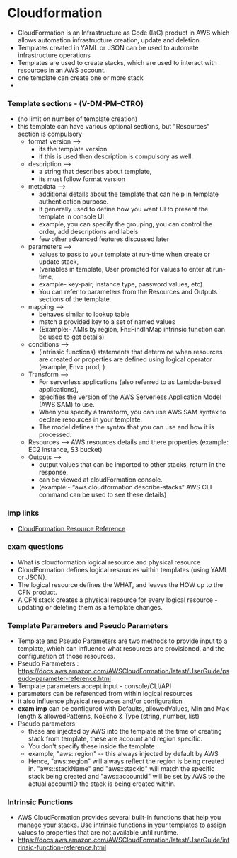 # Cloudformation

- CloudFormation is an Infrastructure as Code (IaC) product in AWS which allows automation infrastructure creation, update and deletion.
- Templates created in YAML or JSON can be used to automate infrastructure operations
- Templates are used to create stacks, which are used to interact with resources in an AWS account.
- one template can create one or more stack
- 

### Template sections - (V-DM-PM-CTRO)
- (no limit on number of template creation) 
- this template can have various optional sections, but "Resources" section is compulsory
  - format version --> 
    - its the template version 
    - if this is used then description is compulsory as well.
  - description --> 
    - a string that describes about template, 
    - its must follow format version
  - metadata --> 
    - additional details about the template that can help in template authentication purpose.
    - It generally used to define how you want UI to present the template in console UI
    - example, you can specify the grouping, you can control the order, add descriptions and labels
    - few other advanced features discussed later
  - parameters --> 
    - values to pass to your template at run-time when create or update stack, 
    - (variables in template, User prompted for values to enter at run-time, 
    - example- key-pair, instance type, password values, etc). 
    - You can refer to parameters from the Resources and Outputs sections of the template.
  - mapping --> 
    - behaves similar to lookup table
    - match a provided key to a set of named values 
    - {Example:- AMIs by region, Fn::FindInMap intrinsic function can be used to get details)
  - conditions --> 
    - (intrinsic functions) statements that determine when resources are created or properties are defined using logical operator (example, Env= prod, )
  - Transform --> 
    - For serverless applications (also referred to as Lambda-based applications), 
    - specifies the version of the AWS Serverless Application Model (AWS SAM) to use. 
    - When you specify a transform, you can use AWS SAM syntax to declare resources in your template. 
    - The model defines the syntax that you can use and how it is processed.
  - Resources --> AWS resources details and there properties (example: EC2 instance, S3 bucket)
  - Outputs --> 
    - output values that can be imported to other stacks, return in the response, 
    - can be viewed at cloudFormation console. 
    - (example:- “aws cloudformation describe-stacks” AWS CLI command can be used to see these details)
 
 ### Imp links
 - [CloudFormation Resource Reference](https://docs.aws.amazon.com/AWSCloudFormation/latest/UserGuide/aws-template-resource-type-ref.html)

### exam questions
- What is cloudformation logical resource and physical resource
- CloudFormation defines logical resources within templates (using YAML or JSON).
- The logical resource defines the WHAT, and leaves the HOW up to the CFN product. 
- A CFN stack creates a physical resource for every logical resource - updating or deleting them as a template changes.

### Template Parameters and Pseudo Parameters
- Template and Pseudo Parameters are two methods to provide input to a template, which can influence what resources are provisioned, and the configuration of those resources.
- Pseudo Parameters : https://docs.aws.amazon.com/AWSCloudFormation/latest/UserGuide/pseudo-parameter-reference.html
- Template parameters accept input - console/CLI/API
- parameters can be referenced from within logical resources
- it also influence physical resources and/or configuration
- **exam imp** can be configured with Defaults, allowedValues, Min and Max length & allowedPatterns, NoEcho & Type (string, number, list)
- Pseudo parameters
  - these are injected by AWS into the template at the time of creating stack from template, these are account and region specific.
  - You don't specify these inside the template
  - example, "aws::region" -- this always injected by default by AWS
  - Hence, "aws::region" will always reflect the region is being created in. "aws::stackName" and "aws::stackid" will match the specific stack being created and "aws::accountid" will be set by AWS to the actual accountID the stack is being created within.

###  Intrinsic Functions
- AWS CloudFormation provides several built-in functions that help you manage your stacks. Use intrinsic functions in your templates to assign values to properties that are not available until runtime.
- https://docs.aws.amazon.com/AWSCloudFormation/latest/UserGuide/intrinsic-function-reference.html



